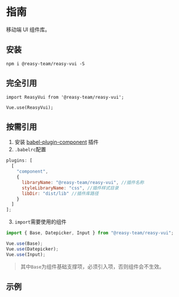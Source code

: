 # 指南

移动端 UI 组件库。

## 安装

```
npm i @reasy-team/reasy-vui -S
```

## 完全引用

```
import ReasyVui from '@reasy-team/reasy-vui';

Vue.use(ReasyVui);
```

## 按需引用

1. 安装 [babel-plugin-component](https://www.npmjs.com/package/babel-plugin-component) 插件
2. `.babelrc`配置

```js
plugins: [
  [
    "component",
    {
      libraryName: "@reasy-team/reasy-vui", //插件名称
      styleLibraryName: "css", //插件样式目录
      libDir: "dist/lib" //插件库路径
    }
  ]
];
```

3. `import`需要使用的组件

```js
import { Base, Datepicker, Input } from "@reasy-team/reasy-vui";

Vue.use(Base);
Vue.use(Datepicker);
Vue.use(Input);
```

> 其中`Base`为组件基础支撑项，必须引入项，否则组件会不生效。

## 示例

<VuiDemo></VuiDemo>
